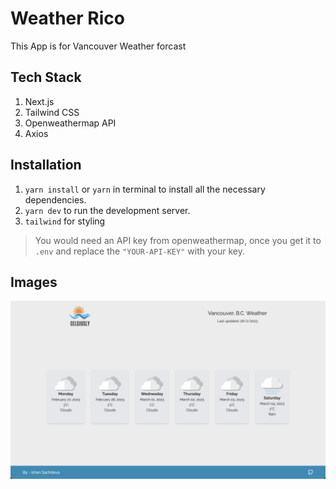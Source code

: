 # Weather Rico

This App is for Vancouver Weather forcast

## Tech Stack

1. Next.js
2. Tailwind CSS
3. Openweathermap API
4. Axios

## Installation

1. `yarn install` or `yarn` in terminal to install all the necessary dependencies.
2. `yarn dev` to run the development server.
3. `tailwind` for styling

> You would need an API key from openweathermap, once you get it to `.env` and replace the `"YOUR-API-KEY"` with your key.

## Images

![Screenshot](/public/screenshot-1.png)
